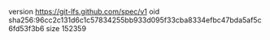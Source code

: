 version https://git-lfs.github.com/spec/v1
oid sha256:96cc2c131d6c1c57834255bb933d095f33cba8334efbc47bda5af5c6fd53f3b6
size 152359
